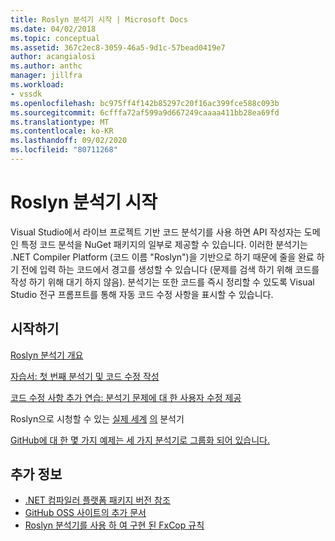 ```yaml
---
title: Roslyn 분석기 시작 | Microsoft Docs
ms.date: 04/02/2018
ms.topic: conceptual
ms.assetid: 367c2ec8-3059-46a5-9d1c-57bead0419e7
author: acangialosi
ms.author: anthc
manager: jillfra
ms.workload:
- vssdk
ms.openlocfilehash: bc975ff4f142b85297c20f16ac399fce588c093b
ms.sourcegitcommit: 6cfffa72af599a9d667249caaaa411bb28ea69fd
ms.translationtype: MT
ms.contentlocale: ko-KR
ms.lasthandoff: 09/02/2020
ms.locfileid: "80711268"
---
```

# <a name="get-started-with-roslyn-analyzers"></a>Roslyn 분석기 시작

Visual Studio에서 라이브 프로젝트 기반 코드 분석기를 사용 하면 API 작성자는 도메인 특정 코드 분석을 NuGet 패키지의 일부로 제공할 수 있습니다. 이러한 분석기는 .NET Compiler Platform (코드 이름 "Roslyn")을 기반으로 하기 때문에 줄을 완료 하기 전에 입력 하는 코드에서 경고를 생성할 수 있습니다 (문제를 검색 하기 위해 코드를 작성 하기 위해 대기 하지 않음). 분석기는 또한 코드를 즉시 정리할 수 있도록 Visual Studio 전구 프롬프트를 통해 자동 코드 수정 사항을 표시할 수 있습니다.

## <a name="get-started"></a>시작하기

[Roslyn 분석기 개요](../code-quality/roslyn-analyzers-overview.md)

[자습서: 첫 번째 분석기 및 코드 수정 작성](/dotnet/csharp/roslyn-sdk/tutorials/how-to-write-csharp-analyzer-code-fix)

[코드 수정 사항 추가 연습: 분석기 문제에 대 한 사용자 수정 제공](https://msdn.microsoft.com/magazine/dn904670.aspx)

Roslyn으로 시청할 수 있는 [실제 세계](../extensibility/roslyn-analyzers-and-code-aware-library-for-immutablearrays.md) [의](https://channel9.msdn.com/events/Build/2015/3-725) 분석기

[GitHub에 대 한 몇 가지 예제는 세 가지 분석기로 그룹화 되어 있습니다.](https://github.com/dotnet/roslyn/blob/master/docs/analyzers/Analyzer%20Samples.md)

## <a name="see-also"></a>추가 정보

- [.NET 컴파일러 플랫폼 패키지 버전 참조](roslyn-version-support.md)
- [GitHub OSS 사이트의 추가 문서](https://github.com/dotnet/roslyn/tree/master/docs/analyzers)
- [Roslyn 분석기를 사용 하 여 구현 된 FxCop 규칙](../code-quality/fxcop-rule-port-status.md)
